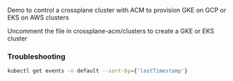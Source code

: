 Demo to control a crossplane cluster with ACM to provision GKE on GCP or EKS on AWS clusters

Uncomment the file in crossplane-acm/clusters to create a GKE or EKS cluster

### Troubleshooting
```sh
kubectl get events -n default --sort-by={'lastTimestamp'}
```
